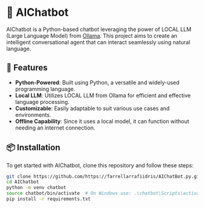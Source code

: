 # 🌟 AIChatbot

AIChatbot is a Python-based chatbot leveraging the power of LOCAL LLM (Large Language Model) from [Ollama](https://ollama.com/). This project aims to create an intelligent conversational agent that can interact seamlessly using natural language.

## 🚀 Features

- **Python-Powered**: Built using Python, a versatile and widely-used programming language.
- **Local LLM**: Utilizes LOCAL LLM from Ollama for efficient and effective language processing.
- **Customizable**: Easily adaptable to suit various use cases and environments.
- **Offline Capability**: Since it uses a local model, it can function without needing an internet connection.

## 📦 Installation

To get started with AIChatbot, clone this repository and follow these steps:

```bash
git clone https://github.com/https://farrellarrafiidris/AIChatBot.py.git
cd AIChatbot
python -m venv chatbot
source chatbot/bin/activate  # On Windows use: .\chatbot\Scripts\activate
pip install -r requirements.txt
